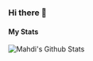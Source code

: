 ### Hi there 👋
#### My Stats
![Mahdi's Github Stats](https://github-readme-stats.vercel.app/api?username=mahdirezaie336&show_icons=true&theme=darcula)
<br>
